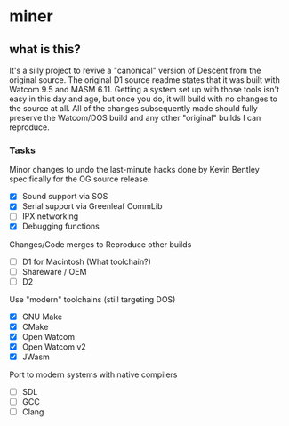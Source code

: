 # miner

## what is this?
It's a silly project to revive a "canonical" version of Descent from the original source.
The original D1 source readme states that it was built with Watcom 9.5 and MASM 6.11.
Getting a system set up with those tools isn't easy in this day and age, but once you do, it will build with no changes to the source at all.
All of the changes subsequently made should fully preserve the Watcom/DOS build and any other "original" builds I can reproduce.

### Tasks

Minor changes to undo the last-minute hacks done by Kevin Bentley specifically for the OG source release.
- [x] Sound support via SOS
- [x] Serial support via Greenleaf CommLib
- [ ] IPX networking
- [x] Debugging functions

Changes/Code merges to Reproduce other builds
- [ ] D1 for Macintosh (What toolchain?)
- [ ] Shareware / OEM
- [ ] D2

Use "modern" toolchains (still targeting DOS)
- [x] GNU Make
- [x] CMake
- [x] Open Watcom
- [x] Open Watcom v2
- [x] JWasm

Port to modern systems with native compilers
- [ ] SDL
- [ ] GCC
- [ ] Clang
